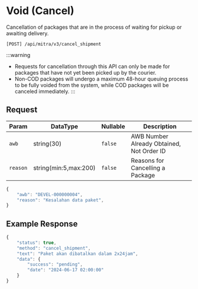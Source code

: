 # Void (Cancel)

Cancellation of packages that are in the process of waiting for pickup or awaiting delivery.

```shell
[POST] /api/mitra/v3/cancel_shipment
```

:::warning
- Requests for cancellation through this API can only be made for packages that have not yet been picked up by the courier.
- Non-COD packages will undergo a maximum 48-hour queuing process to be fully voided from the system, while COD packages will be canceled immediately.
:::

  
## Request
| Param      | DataType              | Nullable  | Description                               |
|------------|-----------------------|-----------|-------------------------------------------|
| ``awb``    | string(30)            | ``false`` | AWB Number Already Obtained, Not Order ID |
| ``reason`` | string(min:5,max:200) | ``false`` | Reasons for Cancelling a Package          |

```js
{
    "awb": "DEVEL-000000004",
    "reason": "Kesalahan data paket",
}
```

## Example Response

```js
{
    "status": true,
    "method": "cancel_shipment",
    "text": "Paket akan dibatalkan dalam 2x24jam",
    "data": {
        "success": "pending",
        "date": "2024-06-17 02:00:00"
    }
}
```
